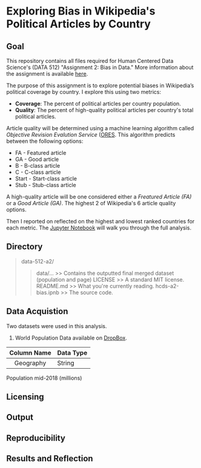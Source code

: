 # Exploring Bias in Wikipedia's Political Articles by Country

## Goal
This repository contains all files required for Human Centered Data Science's (DATA 512) "Assignment 2: Bias in Data." More information about the assignment is available [here](https://wiki.communitydata.cc/Human_Centered_Data_Science_(Fall_2018)/Assignments#A2:_Bias_in_data).

The purpose of this assignment is to explore potential biases in Wikipedia’s political coverage by country. I explore this using two metrics:
* __Coverage__: The percent of political articles per country population.
* __Quality__: The percent of high-quality political articles per country's total political articles. 

Article quality will be determined using a machine learning algorithm called _Objective Revision Evalution Service_ ([ORES](https://ores.wikimedia.org/v3/#!/scoring/get_v3_scores_context_revid_model).  This algorithm predicts between the following options:
* FA - Featured article
*	GA - Good article
*	B - B-class article
*	C - C-class article
*	Start - Start-class article
*	Stub - Stub-class article

A high-quality article will be one considered either a _Freatured Article (FA)_ or a _Good Article (GA)_. The highest 2 of Wikipedia's 6 article quality options.

Then I reported on reflected on the highest and lowest ranked countries for each metric. The [Jupyter Notebook]() will walk you through the full analysis.

## Directory
> data-512-a2/
>> data/... >> Contains the outputted final merged dataset (population and page)
>> LICENSE >> A standard MIT license. 
>> README.md >> What you're currently reading. 
>> hcds-a2-bias.ipnb >> The source code. 

## Data Acquistion
Two datasets were used in this analysis.
1. World Population Data available on [DropBox](https://www.dropbox.com/s/5u7sy1xt7g0oi2c/WPDS_2018_data.csv?dl=0).

| Column Name | Data Type |
|:-----------:|-----------|
|Geography    |String     |
Population mid-2018 (millions)

## Licensing

## Output

## Reproducibility

## Results and Reflection


